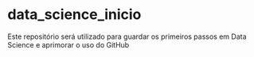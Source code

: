 # data_science_inicio

Este repositório será utilizado para guardar os primeiros passos em Data Science e aprimorar o uso do GitHub
